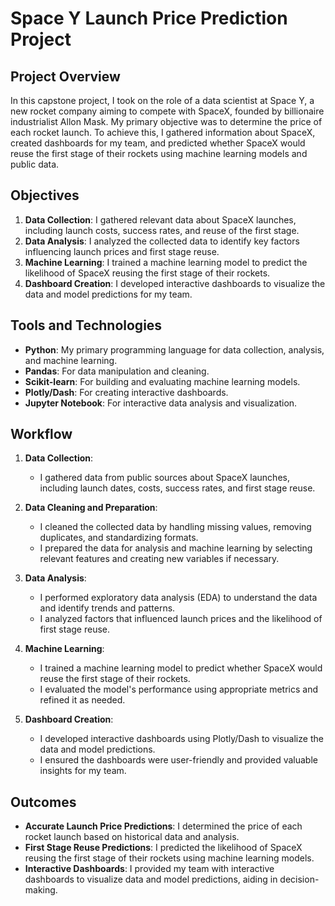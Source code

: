 # Space Y Launch Price Prediction Project

## Project Overview

In this capstone project, I took on the role of a data scientist at Space Y, a new rocket company aiming to compete with SpaceX, founded by billionaire industrialist Allon Mask. My primary objective was to determine the price of each rocket launch. To achieve this, I gathered information about SpaceX, created dashboards for my team, and predicted whether SpaceX would reuse the first stage of their rockets using machine learning models and public data.

## Objectives

1. **Data Collection**: I gathered relevant data about SpaceX launches, including launch costs, success rates, and reuse of the first stage.
2. **Data Analysis**: I analyzed the collected data to identify key factors influencing launch prices and first stage reuse.
3. **Machine Learning**: I trained a machine learning model to predict the likelihood of SpaceX reusing the first stage of their rockets.
4. **Dashboard Creation**: I developed interactive dashboards to visualize the data and model predictions for my team.

## Tools and Technologies

- **Python**: My primary programming language for data collection, analysis, and machine learning.
- **Pandas**: For data manipulation and cleaning.
- **Scikit-learn**: For building and evaluating machine learning models.
- **Plotly/Dash**: For creating interactive dashboards.
- **Jupyter Notebook**: For interactive data analysis and visualization.

## Workflow

1. **Data Collection**:
   - I gathered data from public sources about SpaceX launches, including launch dates, costs, success rates, and first stage reuse.

2. **Data Cleaning and Preparation**:
   - I cleaned the collected data by handling missing values, removing duplicates, and standardizing formats.
   - I prepared the data for analysis and machine learning by selecting relevant features and creating new variables if necessary.

3. **Data Analysis**:
   - I performed exploratory data analysis (EDA) to understand the data and identify trends and patterns.
   - I analyzed factors that influenced launch prices and the likelihood of first stage reuse.

4. **Machine Learning**:
   - I trained a machine learning model to predict whether SpaceX would reuse the first stage of their rockets.
   - I evaluated the model's performance using appropriate metrics and refined it as needed.

5. **Dashboard Creation**:
   - I developed interactive dashboards using Plotly/Dash to visualize the data and model predictions.
   - I ensured the dashboards were user-friendly and provided valuable insights for my team.

## Outcomes

- **Accurate Launch Price Predictions**: I determined the price of each rocket launch based on historical data and analysis.
- **First Stage Reuse Predictions**: I predicted the likelihood of SpaceX reusing the first stage of their rockets using machine learning models.
- **Interactive Dashboards**: I provided my team with interactive dashboards to visualize data and model predictions, aiding in decision-making.
